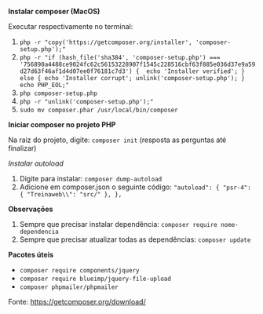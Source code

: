**Instalar composer (MacOS)**


Executar respectivamente no terminal:

1. `php -r "copy('https://getcomposer.org/installer', 'composer-setup.php');"`
2. `php -r "if (hash_file('sha384', 'composer-setup.php') === '756890a4488ce9024fc62c56153228907f1545c228516cbf63f885e036d37e9a59d27d63f46af1d4d07ee0f76181c7d3') {  echo 'Installer verified'; } else { echo 'Installer corrupt'; unlink('composer-setup.php'); } echo PHP_EOL;"`
3. `php composer-setup.php`
4. `php -r "unlink('composer-setup.php');"`
5. `sudo mv composer.phar /usr/local/bin/composer`
  
   
**Iniciar composer no projeto PHP**

Na raiz do projeto, digite: `composer init` (resposta as perguntas até finalizar)

_Instalar autoload_

1. Digite para instalar: `composer dump-autoload`
2. Adicione em composer.json o seguinte código: 
  `"autoload": {
     "psr-4": {
          "Treinaweb\\": "src/"
      },
   },`
    
   
**Observaçōes**

1. Sempre que precisar instalar dependência: `composer require nome-dependencia`
2. Sempre que precisar atualizar todas as dependências: `composer update`

 
**Pacotes úteis**

- `composer require components/jquery`
- `composer require blueimp/jquery-file-upload`
- `composer phpmailer/phpmailer`

 
Fonte: https://getcomposer.org/download/

